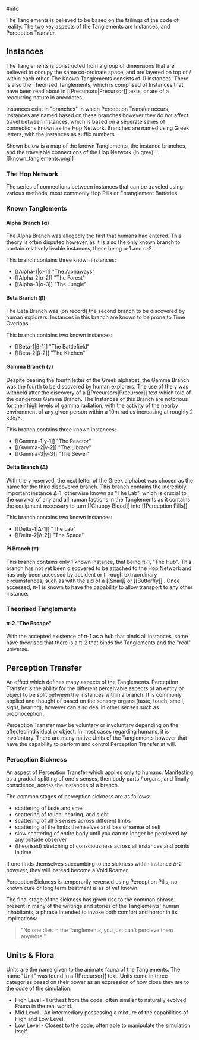 #info

The Tanglements is believed to be based on the failings of the code of reality. The two key aspects of the Tanglements are Instances, and Perception Transfer.

## Instances
The Tanglements is constructed from a group of dimensions that are believed to occupy the same co-ordinate space, and are layered on top of / within each other. The Known Tanglements consists of 11 instances. There is also the Theorised Tanglements, which is comprised of Instances that have been read about in [[Precursors|Precursor]] texts, or are of a reocurring nature in anecdotes.

Instances exist in "branches" in which Perception Transfer occurs, Instances are named based on these branches however they do not affect travel between instances, which is based on a seperate series of connections known as the Hop Network. Branches are named using Greek letters, with the Instances as suffix numbers.

Shown below is a map of the known Tanglements, the instance branches, and the travelable connections of the Hop Network (in grey).
![[known_tanglements.png]]

### The Hop Network
The series of connections between instances that can be traveled using various methods, most commonly Hop Pills or Entanglement Batteries.

### Known Tanglements

#### Alpha Branch (α)
The Alpha Branch was allegedly the first that humans had entered. This theory is often disputed however, as it is also the only known branch to contain relatively livable instances, these being α-1 and α-2.

This branch contains three known instances:

 -  [[Alpha-1|α-1]] "The Alphaways"
 -  [[Αlpha-2|α-2]] "The Forest"
 -  [[Αlpha-3|α-3]] "The Jungle"

#### Beta Branch (β)
The Beta Branch was (on record) the second branch to be discovered by human explorers. Instances in this branch are known to be prone to Time Overlaps.

This branch contains two known instances:

 -  [[Beta-1|β-1]] "The Battlefield"
 -  [[Beta-2|β-2]] "The Kitchen"

#### Gamma Branch (γ)
Despite bearing the fourth letter of the Greek alphabet, the Gamma Branch was the fourth to be discovered by human explorers. The use of the γ was withheld after the discovery of a [[Precursors|Precursor]] text which told of the dangerous Gamma Branch. The Instances of this Branch are notorious for their high levels of gamma radiation, with the activity of the nearby environment of any given person within a 10m radius increasing at roughly 2 kBq/h.

This branch contains three known instances:

 -  [[Gamma-1|γ-1]] "The Reactor"
 -  [[Gamma-2|γ-2]] "The Library"
 -  [[Gamma-3|γ-3]] "The Sewer"

#### Delta Branch (Δ)
With the γ reserved, the next letter of the Greek alphabet was chosen as the name for the third discovered branch. This branch contains the incredibly important instance Δ-1, otherwise known as "The Lab", which is crucial to the survival of any and all human factions in the Tanglements as it contains the equipment necessary to turn [[Chuppy Blood]] into [[Perception Pills]].

This branch contains two known instances:

 -  [[Delta-1|Δ-1]] "The Lab"
 -  [[Delta-2|Δ-2]] "The Space"

#### Pi Branch (π)
This branch contains only 1 known instance, that being π-1, "The Hub". This branch has not yet been discovered to be attached to the Hop Network and has only been accessed by accident or through extraordinary circumstances, such as with the aid of a [[Snail]] or [[Butterfly]] . Once accessed, π-1 is known to have the capability to allow transport to any other instance.

### Theorised Tanglements

#### π-2 "The Escape" 
With the accepted existence of π-1 as a hub that binds all instances, some have theorised that there is a π-2 that binds the Tanglements and the "real" universe.

## Perception Transfer
An effect which defines many aspects of the Tanglements. Perception Transfer is the ability for the different perceivable aspects of an entity or object to be split between the instances within a branch. It is commonly applied and thought of based on the sensory organs (taste, touch, smell, sight, hearing), however can also deal in other senses such as proprioception.

Perception Transfer may be voluntary or involuntary depending on the affected individual or object. In most cases regarding humans, it is involuntary. There are many native Units of the Tanglements however that have the capability to perform and control Perception Transfer at will.

### Perception Sickness
An aspect of Perception Transfer which applies only to humans. Manifesting as a gradual splitting of one's senses, then body parts / organs, and finally conscience, across the instances of a branch.

The common stages of perception sickness are as follows:

 -  scattering of taste and smell
 -  scattering of touch, hearing, and sight
 -  scattering of all 5 senses across different limbs
 -  scattering of the limbs themselves and loss of sense of self
 -  slow scattering of entire body until you can no longer be percieved by any outside observer
 -  (theorised) stretching of consciousness across all instances and points in time

If one finds themselves succumbing to the sickness within instance Δ-2 however, they will instead become a Void Roamer.

Perception Sickness is temporarily reversed using Perception Pills, no known cure or long term treatment is as of yet known.

The final stage of the sickness has given rise to the common phrase present in many of the writings and stories of the Tanglements' human inhabitants, a phrase intended to invoke both comfort and horror in its implications:

> "No one dies in the Tanglements, you just can't percieve them anymore."

## Units & Flora
Units are the name given to the animate fauna of the Tanglements. The name "Unit" was found in a [[Precursor]] text. Units come in three categories based on their power as an expression of how close they are to the code of the simulation:

 -  High Level - Furthest from the code, often similiar to naturally evolved Fauna in the real world.
 -  Mid Level - An intermediary possessing a mixture of the capabilities of High and Low Level.
 -  Low Level - Closest to the code, often able to manipulate the simulation itself.
